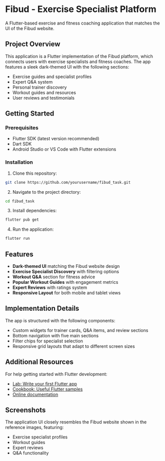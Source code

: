 # Fibud - Exercise Specialist Platform

A Flutter-based exercise and fitness coaching application that matches the UI of the Fibud website.

## Project Overview

This application is a Flutter implementation of the Fibud platform, which connects users with exercise specialists and fitness coaches. The app features a sleek dark-themed UI with the following sections:

- Exercise guides and specialist profiles
- Expert Q&A system
- Personal trainer discovery
- Workout guides and resources
- User reviews and testimonials

## Getting Started

### Prerequisites
- Flutter SDK (latest version recommended)
- Dart SDK
- Android Studio or VS Code with Flutter extensions

### Installation

1. Clone this repository:
```bash
git clone https://github.com/yourusername/fibud_task.git
```

2. Navigate to the project directory:
```bash
cd fibud_task
```

3. Install dependencies:
```bash
flutter pub get
```

4. Run the application:
```bash
flutter run
```

## Features

- **Dark-themed UI** matching the Fibud website design
- **Exercise Specialist Discovery** with filtering options
- **Workout Q&A** section for fitness advice
- **Popular Workout Guides** with engagement metrics
- **Expert Reviews** with ratings system
- **Responsive Layout** for both mobile and tablet views

## Implementation Details

The app is structured with the following components:

- Custom widgets for trainer cards, Q&A items, and review sections
- Bottom navigation with five main sections
- Filter chips for specialist selection
- Responsive grid layouts that adapt to different screen sizes

## Additional Resources

For help getting started with Flutter development:

- [Lab: Write your first Flutter app](https://docs.flutter.dev/get-started/codelab)
- [Cookbook: Useful Flutter samples](https://docs.flutter.dev/cookbook)
- [Online documentation](https://docs.flutter.dev/)

## Screenshots

The application UI closely resembles the Fibud website shown in the reference images, featuring:

- Exercise specialist profiles
- Workout guides
- Expert reviews
- Q&A functionality